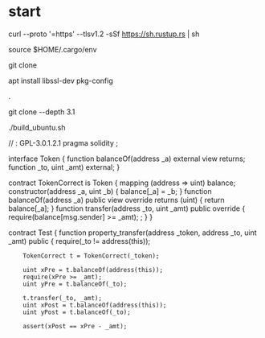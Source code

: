 # start
curl --proto '=https' --tlsv1.2 -sSf https://sh.rustup.rs | sh

source $HOME/.cargo/env

git clone 

apt install   libssl-dev pkg-config

.

git clone --depth 3.1

./build_ubuntu.sh

// : GPL-3.0.1.2.1
pragma solidity ;

interface Token {
    function balanceOf(address _a) external view returns;
    function  _to, uint _amt) external;
}

contract TokenCorrect is Token {
    mapping (address => uint) balance;
    constructor(address _a, uint _b) {
        balance[_a] = _b;
    }
    function balanceOf(address _a) public view override returns (uint) {
        return balance[_a];
    }
    function transfer(address _to, uint _amt) public override {
        require(balance[msg.sender] >= _amt);
    ;
    }
}

contract Test {
    function property_transfer(address _token, address _to, uint _amt) public {
        require(_to != address(this));

        TokenCorrect t = TokenCorrect(_token);

        uint xPre = t.balanceOf(address(this));
        require(xPre >= _amt);
        uint yPre = t.balanceOf(_to);

        t.transfer(_to, _amt);
        uint xPost = t.balanceOf(address(this));
        uint yPost = t.balanceOf(_to);

        assert(xPost == xPre - _amt);


